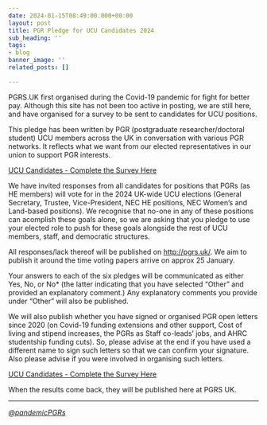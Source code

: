 ```yaml
---
date: 2024-01-15T08:49:00.000+00:00
layout: post
title: PGR Pledge for UCU Candidates 2024
sub_heading: ''
tags:
- blog
banner_image: ''
related_posts: []

---
```


PGRS.UK first organised during the Covid-19 pandemic for fight for better pay. Although this site has not been too active in posting, we are still here, and have organised for a survey to be sent to candidates for UCU positions.

This pledge has been written by PGR (postgraduate researcher/doctoral student) UCU members across the UK in conversation with various PGR networks. It reflects what we want from our elected representatives in our union to support PGR interests.

[UCU Candidates - Complete the Survey Here](https://docs.google.com/forms/d/e/1FAIpQLSf5cccvBTZv1YbtySZCJoYSNRc7Gvx4-0FlwEChcASWoowSaA/viewform)

We have invited responses from all candidates for positions that PGRs (as HE members) will vote for in the 2024 UK-wide UCU elections (General Secretary, Trustee, Vice-President, NEC HE positions, NEC Women’s and Land-based positions). We recognise that no-one in any of these positions can acomplish these goals alone, so we are asking that you pledge to use your elected role to push for these goals alongside the rest of UCU members, staff, and democratic structures.

All responses/lack thereof will be published on http://pgrs.uk/. We aim to publish it around the time voting papers arrive on approx 25 January.

Your answers to each of the six pledges will be communicated as either Yes, No, or No* (the latter indicating that you have selected “Other” and provided an explanatory comment.) Any explanatory comments you provide under “Other” will also be published.

We will also publish whether you have signed or organised PGR open letters since 2020 (on Covid-19 funding extensions and other support, Cost of living and stipend increases, the PGRs as Staff co-leads’ jobs, and AHRC studentship funding cuts). So, please advise at the end if you have used a different name to sign such letters so that we can confirm your signature. Also please advise if you were involved in organising such letters.

[UCU Candidates - Complete the Survey Here](https://docs.google.com/forms/d/e/1FAIpQLSf5cccvBTZv1YbtySZCJoYSNRc7Gvx4-0FlwEChcASWoowSaA/viewform)

When the results come back, they will be published here at PGRS UK.

***
[_@pandemicPGRs_](http://twitter.com/pandemicpgrs)
